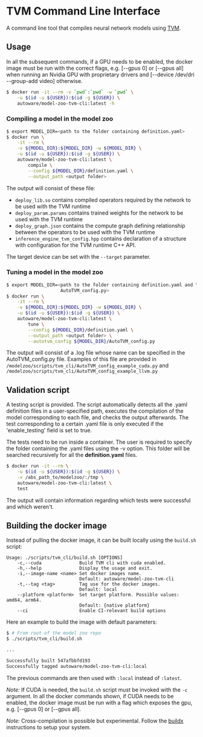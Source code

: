 # TVM Command Line Interface


A command line tool that compiles neural network models using
[TVM](https://github.com/apache/incubator-tvm).

## Usage

In all the subsequent commands, if a GPU needs to be enabled, the docker image
must be run with the correct flags, e.g. [--gpus 0] or [--gpus all] when running
an Nvidia GPU with proprietary drivers and
[--device /dev/dri --group-add video] otherwise.

```bash
$ docker run -it --rm -v `pwd`:`pwd` -w `pwd` \
    -u $(id -u ${USER}):$(id -g ${USER}) \
    autoware/model-zoo-tvm-cli:latest -h
```

### Compiling a model in the model zoo

```bash
$ export MODEL_DIR=<path to the folder containing definition.yaml>
$ docker run \
    -it --rm \
    -v ${MODEL_DIR}:${MODEL_DIR} -w ${MODEL_DIR} \
    -u $(id -u ${USER}):$(id -g ${USER}) \
    autoware/model-zoo-tvm-cli:latest \
        compile \
        --config ${MODEL_DIR}/definition.yaml \
        --output_path <output folder>
```

The output will consist of these file:

- `deploy_lib.so` contains compiled operators required by the network to be
  used with the TVM runtime
- `deploy_param.params` contains trained weights for the network to be used
  with the TVM runtime
- `deploy_graph.json` contains the compute graph defining relationship between
  the operators to be used with the TVM runtime
- `inference_engine_tvm_config.hpp` contains declaration of a structure with
  configuration for the TVM runtime C++ API.

The target device can be set with the `--target` parameter.

### Tuning a model in the model zoo

```bash
$ export MODEL_DIR=<path to the folder containing definition.yaml and \
                    AutoTVM_config.py>
$ docker run \
    -it --rm \
    -v ${MODEL_DIR}:${MODEL_DIR} -w ${MODEL_DIR} \
    -u $(id -u ${USER}):$(id -g ${USER}) \
    autoware/model-zoo-tvm-cli:latest \
        tune \
        --config ${MODEL_DIR}/definition.yaml \
        --output_path <output folder> \
        --autotvm_config ${MODEL_DIR}/AutoTVM_config.py
```

The output will consist of a .log file whose name can be specified in the
AutoTVM_config.py file. Examples of this file are provided in
`/modelzoo/scripts/tvm_cli/AutoTVM_config_example_cuda.py` and
`/modelzoo/scripts/tvm_cli/AutoTVM_config_example_llvm.py`

## Validation script

A testing script is provided. The script automatically detects all the .yaml
definition files in a user-specified path, executes the compilation of the
model corresponding to each file, and checks the output afterwards. The test
corresponding to a certain .yaml file is only executed if the 'enable_testing'
field is set to true.

The tests need to be run inside a container. The user is required to specify
the folder containing the .yaml files using the -v option. This folder will be
searched recursively for all the **definition.yaml** files.

```bash
$ docker run -it --rm \
    -u $(id -u ${USER}):$(id -g ${USER}) \
    -v /abs_path_to/modelzoo/:/tmp \
    autoware/model-zoo-tvm-cli:latest \
    test
```

The output will contain information regarding which tests were successful and
which weren't.

## Building the docker image

Instead of pulling the docker image, it can be built locally using the
`build.sh` script:

```
Usage: ./scripts/tvm_cli/build.sh [OPTIONS]
    -c,--cuda              Build TVM cli with cuda enabled.
    -h,--help              Display the usage and exit.
    -i,--image-name <name> Set docker images name.
                           Default: autoware/model-zoo-tvm-cli
    -t,--tag <tag>         Tag use for the docker images.
                           Default: local
    --platform <platform>  Set target platform. Possible values: amd64, arm64.
                           Default: {native platform}
    --ci                   Enable CI-relevant build options
```

Here an example to build the image with default parameters:

```bash
$ # From root of the model zoo repo
$ ./scripts/tvm_cli/build.sh

...

Successfully built 547afbbfd193
Successfully tagged autoware/model-zoo-tvm-cli:local
```

The previous commands are then used with `:local` instead of `:latest`.

*Note:* If CUDA is needed, the `build.sh` script must be invoked with the `-c`
argument. In all the docker commands shown, if CUDA needs to be enabled, the
docker image must be run with a flag which exposes the gpu, e.g.
[--gpus 0] or [--gpus all].

*Note:* Cross-compilation is possible but experimental. Follow the
[buildx](https://github.com/docker/buildx#building-multi-platform-images)
instructions to setup your system.
